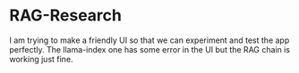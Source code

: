 # RAG-Research

I am trying to make a friendly UI so that we can experiment and test the app perfectly. The llama-index one has some error in the UI but the RAG chain is working just fine.